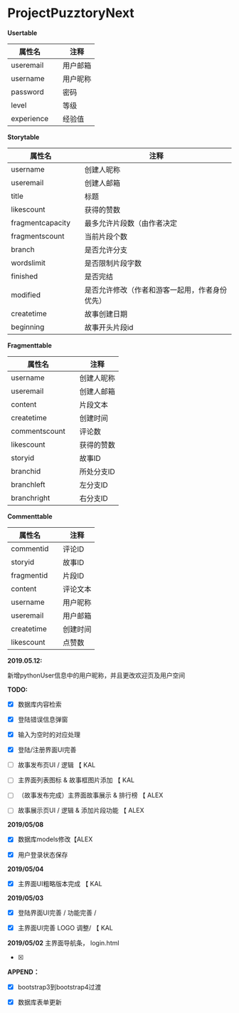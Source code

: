 # ProjectPuzztoryNext

**Usertable**

| 属性名     |      | 注释     |
| ---------- | ---- | -------- |
| useremail  |      | 用户邮箱 |
| username   |      | 用户昵称 |
| password   |      | 密码     |
| level      |      | 等级     |
| experience |      | 经验值   |

**Storytable**

| 属性名           |      | 注释                                           |
| ---------------- | ---- | ---------------------------------------------- |
| username         |      | 创建人昵称                                     |
| useremail        |      | 创建人邮箱                                     |
| title            |      | 标题                                           |
| likescount       |      | 获得的赞数                                     |
| fragmentcapacity |      | 最多允许片段数（由作者决定                     |
| fragmentscount   |      | 当前片段个数                                   |
| branch           |      | 是否允许分支                                   |
| wordslimit       |      | 是否限制片段字数                               |
| finished         |      | 是否完结                                       |
| modified         |      | 是否允许修改（作者和游客一起用，作者身份优先） |
| createtime       |      | 故事创建日期                                   |
| beginning        |      | 故事开头片段id                                 |

**Fragmenttable**

| 属性名        |      | 注释       |
| ------------- | ---- | ---------- |
| username      |      | 创建人昵称 |
| useremail     |      | 创建人邮箱 |
| content       |      | 片段文本   |
| createtime    |      | 创建时间   |
| commentscount |      | 评论数     |
| likescount    |      | 获得的赞数 |
| storyid       |      | 故事ID     |
| branchid      |      | 所处分支ID |
| branchleft    |      | 左分支ID   |
| branchright   |      | 右分支ID   |

**Commenttable**

| 属性名     |      | 注释     |
| ---------- | ---- | -------- |
| commentid  |      | 评论ID   |
| storyid    |      | 故事ID   |
| fragmentid |      | 片段ID   |
| content    |      | 评论文本 |
| username   |      | 用户昵称 |
| useremail  |      | 用户邮箱 |
| createtime |      | 创建时间 |
| likescount |      | 点赞数   |



**2019.05.12:**

新增pythonUser信息中的用户昵称，并且更改欢迎页及用户空间

**TODO:**

- [x] 数据库内容检索
- [x] 登陆错误信息弹窗
- [x] 输入为空时的对应处理
- [x] 登陆/注册界面UI完善

- [ ] 故事发布页UI / 逻辑 【 KAL

- [ ] 主界面列表图标 & 故事框图片添加 【 KAL
- [ ] （故事发布完成）主界面故事展示 & 排行榜 【 ALEX
- [ ] 故事展示页UI / 逻辑 & 添加片段功能 【 ALEX



**2019/05/08**

- [x] 数据库models修改【ALEX
- [x] 用户登录状态保存 



**2019/05/04**

- [x] 主界面UI粗略版本完成 【 KAL



**2019/05/03** 

- [x] 登陆界面UI完善 / 功能完善 / 
- [x] 主界面UI完善  LOGO 调整/  【 KAL



**2019/05/02** 主界面导航条， login.html



- [x] 



**APPEND：**

- [x] bootstrap3到bootstrap4过渡
- [x] 数据库表单更新



